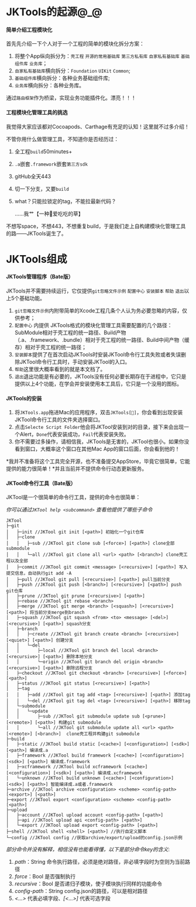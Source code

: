 # JKTools的起源@_@

#### 简单介绍工程模块化

首先先介绍一下个人对于一个工程的简单的模块化拆分方案：

1. 将整个App纵向拆分为：`壳工程` `开源的常用基础库` `第三方私有库` `自家私有基础库` `基础组件库` `业务库`；
2. `自家私有基础库`横向拆分：`Foundation` `UIKit` `Common`;
3. `基础组件库`横向拆分：各种业务基础组件库;
4. `业务库`横向拆分：各种业务库。

通过`路由框架`作为桥梁，实现业务功能插件化。漂亮！！！

#### 工程模块化管理工具的挑选

我觉得大家应该都对Cocoapods、Carthage有充足的认知！这里就不过多介绍！

不管你用什么做管理工具，不知道你是否经历过：

1. 全工程`build`50minutes+

2. `.a`嵌套`.framework`嵌套`第三方sdk`

3. gitHub全天443

4. 切一下分支，又要`build`

5. what？只能拉锁定的tag，不能拉最新代码？

   ……我艹【一种🦙爱吃吃的草】

不想写space，不想443，不想重复build，于是我们走上自构建模块化管理工具的路——JKTools诞生了。

# JKTools组成

#### JKTools管理程序（Bate版）

JKTools并不需要持续运行，它仅提供`git忽略文件示例` `配置中心` `安装脚本` `帮助` `退出`以上5个基础功能。

1. `git忽略文件示例`内附带简单的Xcode工程几条个人认为务必要忽略的内容，仅供参考；
2. `配置中心` 内提供 JKTools格式的模块化管理工具需要配置的几个路径：SubModule相对于壳工程的统一路径、Build产物（.a、.framework、.bundle）相对于壳工程的统一路径、Build中间产物（缓存）相对于壳工程的统一路径；
3. `安装脚本`提供了在首次启动JKTools时安装JKTool命令行工具失败或者失误删除JKTool命令行工具时，手动安装JKTool的入口。
4. `帮助`这里很大概率看到的就是本文档了。
5. `退出`退出功能是有必要的，JKTools没有任何必要长期存在于进程中，它只是提供以上4个功能，在学会并安装使用本工具后，它只是一个没用的图标。

#### JKTools的安装

1. 将`JKTools.app`拖进Mac的应用程序，双击`JKTools[🐢]`，你会看到出现安装JKTool命令行工具的文件夹选择窗口。
2. 点击`Selecte Script Folder`他会将JKTool安装到对的目录，接下来会出现一个Alert，`Done`代表安装成功，`Fail`代表安装失败。
3. 你不需要过多操作，请相信我，JKTools是无害的，JKTool也很小。如果你没看到窗口，大概率这个窗口在其他Mac App的窗口后面，你会看到他的！

*我并不准备将这个工具完全开源，也不准备提交AppStore，毕竟它很简单，它能提供的能力很简单！*并且当前并不提供命令行动态更新服务。

#### JKTool命令行工具（Bate版）

JKTool是一个很简单的命令行工具，提供的命令也很简单：

*你可以通过`JKTool help <subcommand>` 查看他提供了哪些子命令*

```
JKTool
├─git
│	├─init //JKTool git init [<path>] 初始化一个git仓库
│	├─clone
│	│	├─sub //JKTool git clone sub [<force>] [<path>] clone全部submodule
│	│	└─all //JKTool git clone all <url> <path> [<branch>] clone壳工程以及全部
│	├─commit //JKTool git commit <message> [<recursive>] [<path>] 写入提交信息，自动执行git add -A
│	├─pull //JKTool git pull [<recursive>] [<path>] pull当前分支
│	├─push //JKTool git push [<branch>] [<recursive>] [<path>] push git仓库
│	├─prune //JKTool git prune [<recursive>] [<path>]
│	├─rebase //JKTool git rebase <branch>
│	├─merge //JKTool git merge <branch> [<squash>] [<recursive>] [<path>] 将当前分支merge到branch
│	├─squash //JKTool git squash <from> <to> <message> [<del>] [<recursive>] [<path>] squash分支
│	├─branch
│	│	├─create //JKTool git branch create <branch> [<recursive>] [<quiet>] [<path>] 创建分支
│	│	└─del
│	│		├─local //JKTool git branch del local <branch> [<recursive>] [<path>] 删除本地分支
│	│		└─origin //JKTool git branch del origin <branch> [<recursive>] [<path>] 删除远程分支
│	├─checkout //JKTool git checkout <branch> [<recursive>] [<force>] [<path>]
│	├─status //JKTool git status [<recursive>] [<path>]
│	├─tag
│	│	├─add //JKTool git tag add <tag> [<recursive>] [<path>] 添加tag
│	│	└─del //JKTool git tag del <tag> [<recursive>] [<path>] 移除tag
│	└─submodule
│	│	└─update
│	│		├─sub //JKTool git submodule update sub [<prune>] [<remote>] [<path>] 构建git submodule
│	│		└─all //JKTool git submodule update all <url> <path> [<remote>] [<branch>]  clone壳工程并构建git submodule
├─build
│	├─static //JKTool build static [<cache>] [<configuration>] [<sdk>] [<path>] 编译成.a
│	├─framework //JKTool build framework [<cache>] [<configuration>] [<sdk>] [<path>] 编译成.framework
│	├─xcframework //JKTool build xcframework [<cache>] [<configuration>] [<sdk>] [<path>] 编译成.xcframework
│	└─unknown //JKTool build unknown [<cache>] [<configuration>] [<sdk>] [<path>] 智能编译成.a或者.framework
├─archive //JKTool archive <configuration> <scheme> <config-path> [<export>] [<path>]
├─export //JKTool export <configuration> <scheme> <config-path> [<path>]
├─upload
│	├─account //JKTool upload account <config-path> [<path>]
│	├─api //JKTool upload api <config-path> [<path>]
│	└─export //JKTool upload export <config-path> [<path>]
├─shell //JKTool shell <shell> [<path>] //执行自定义脚本
└─config //JKTool config //获取archive/export/upload的config.json示例
```



*部分命令并没有解释，相信没有也能看得懂，以下是部分命令key的含义*:

1. *path*：String 命令执行路径，必须是绝对路径，非必填字段时为空则为当前路径
2. *force*：Bool 是否强制执行
3. *recursive*：Bool 是否递归子模块，使子模块执行同样的功能命令
4. *config-path*：String config.json的路径，可以是相对路径
5. *<...>* 代表必填字段、*[<...>]* 代表可选字段







